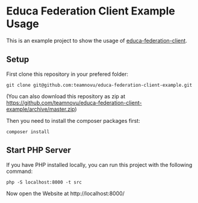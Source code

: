 # Educa Federation Client Example Usage

This is an example project to show the usage of [educa-federation-client](https://github.com/teamnovu/educa-federation-client/).

## Setup

First clone this repository in your prefered folder:

    git clone git@github.com:teamnovu/educa-federation-client-example.git

(You can also download this repository as zip at https://github.com/teamnovu/educa-federation-client-example/archive/master.zip)

Then you need to install the composer packages first:

    composer install

## Start PHP Server
If you have PHP installed locally, you can run this project with the following command:

    php -S localhost:8000 -t src

Now open the Website at http://localhost:8000/